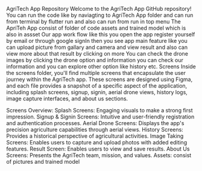 AgriTech App Repository
Welcome to the AgriTech App GitHub repository! 
You can run the code like by naviagting to AgriTech App folder and can run from terminal by flutter run and also can run from run in top menu
The ApriTeh App consist of folder of code assets and trained model which is also in assset
Our app work flow like this you open the app register yourself by email or through google signIn then you see app main feature like you can upload picture from gallary and camera and view result and also can view more about that result by clicking on more
You can check the drone images by clicking the drone option and information you can check our information and you can explore other option like history etc.
Screens
Inside the screens folder, you'll find multiple screens that encapsulate the user journey within the AgriTech app. These screens are designed using Figma, and each file provides a snapshot of a specific aspect of the application, including splash screens, signup, signin, aerial drone views, history logs, image capture interfaces, and about us sections.

Screens Overview:
Splash Screens: Engaging visuals to make a strong first impression.
Signup & Signin Screens: Intuitive and user-friendly registration and authentication processes.
Aerial Drone Screens: Displays the app's precision agriculture capabilities through aerial views.
History Screens: Provides a historical perspective of agricultural activities.
Image Taking Screens: Enables users to capture and upload photos with added editing features.
Result Screen: Enables users to view and save results.
About Us Screens: Presents the AgriTech team, mission, and values.
Assets:
consist of pictures and trained model



